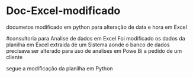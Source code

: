 # Doc-Excel-modificado
documetos modificado em python para alteração de data e hora em Excel

#consultoria para Analise de dados em Excel 
Foi modificado os dados da planilha em Excel extraida de um Sistema aonde o banco de dados 
precisava ser alterado para uso de analises em Powe Bi a pedido de um cliente

segue a modificação da planilha em Python 

